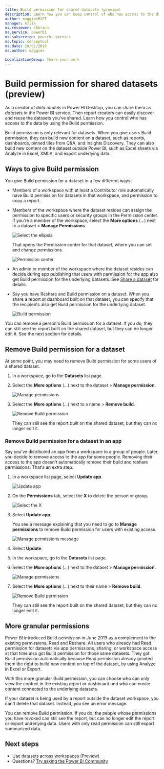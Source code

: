 ```yaml
---
title: Build permission for shared datasets (preview)
description: Learn how you can keep control of who has access to the data by using Build permission.
author: maggiesMSFT
manager: kfile
ms.reviewer: chbraun
ms.service: powerbi
ms.subservice: powerbi-service
ms.topic: conceptual
ms.date: 10/01/2019
ms.author: maggies

LocalizationGroup: Share your work
---
```

# Build permission for shared datasets (preview)

As a creator of *data models* in Power BI Desktop, you can share them as *datasets* in the Power BI service. Then report creators can easily discover and reuse the datasets you've shared. Learn how you control who has access to the data by using the Build permission.

Build permission is only relevant for datasets. When you give users Build permission, they can build new content on a dataset, such as reports, dashboards, pinned tiles from Q&A, and Insights Discovery. They can also build new content on the dataset outside Power BI, such as Excel sheets via Analyze in Excel, XMLA, and export underlying data.

## Ways to give Build permission

You give Build permission for a dataset in a few different ways:

- Members of a workspace with at least a Contributor role automatically have Build permission for datasets in that workspace, and permission to copy a report.
 
- Members of the workspace where the dataset resides can assign the permission to specific users or security groups in the Permission center. If you're a member of the workspace, select the **More options** (...) next to a dataset > **Manage Permissions**.

    ![Select the ellipsis](media/service-datasets-build-permissions/power-bi-dataset-permissions-new-look.png)

    That opens the Permission center for that dataset, where you can set and change permissions.

    ![Permission center](media/service-datasets-build-permissions/power-bi-dataset-remove-permissions-no-callouts.png)

- An admin or member of the workspace where the dataset resides can decide during app publishing that users with permission for the app also get Build permission for the underlying datasets. See [Share a dataset](service-datasets-share.md) for details.

- Say you have Reshare and Build permission on a dataset. When you share a report or dashboard built on that dataset, you can specify that the recipients also get Build permission for the underlying dataset.

    ![Build permission](media/service-datasets-build-permissions/power-bi-share-report-allow-users.png)

You can remove a person's Build permission for a dataset. If you do, they can still see the report built on the shared dataset, but they can no longer edit it. See the next section for details.

## Remove Build permission for a dataset

At some point, you may need to remove Build permission for some users of a shared dataset. 

1. In a workspace, go to the **Datasets** list page. 
1. Select the **More options** (...) next to the dataset > **Manage permission**.

    ![Manage permissions](media/service-datasets-build-permissions/power-bi-dataset-permissions-new-look.png)

1. Select the **More options** (...) next to a name > **Remove build**.

    ![Remove Build permission](media/service-datasets-build-permissions/power-bi-dataset-remove-build-permissions.png)

    They can still see the report built on the shared dataset, but they can no longer edit it.

### Remove Build permission for a dataset in an app

Say you've distributed an app from a workspace to a group of people. Later, you decide to remove access to the app for some people. Removing their access to the app doesn't automatically remove their build and reshare permissions. That's an extra step. 

1. In a workspace list page, select **Update app**. 

    ![Update app](media/service-datasets-build-permissions/power-bi-app-update.png)

1. On the **Permissions** tab, select the **X** to delete the person or group. 

    ![Select the X](media/service-datasets-build-permissions/power-bi-app-delete-user.png)
1. Select **Update app**.

    You see a message explaining that you need to go to **Manage permissions** to remove Build permission for users with existing access. 

    ![Manage permissions message](media/service-datasets-build-permissions/power-bi-dataset-app-remove-message.png)

1. Select **Update**.

1. In the workspace, go to the **Datasets** list page. 
1. Select the **More options** (...) next to the dataset > **Manage permission**.

    ![Manage permissions](media/service-datasets-build-permissions/power-bi-dataset-permissions-new-look.png)

1. Select the **More options** (...) next to their name > **Remove build**.

    ![Remove Build permission](media/service-datasets-build-permissions/power-bi-dataset-remove-build-permissions.png)

    They can still see the report built on the shared dataset, but they can no longer edit it.

## More granular permissions

Power BI introduced Build permission in June 2019 as a complement to the existing permissions, Read and Reshare. All users who already had Read permission for datasets via app permissions, sharing, or workspace access at that time also got Build permission for those same datasets. They got Build permission automatically because Read permission already granted them the right to build new content on top of the dataset, by using Analyze in Excel or Export.

With this more granular Build permission, you can choose who can only view the content in the existing report or dashboard and who can create content connected to the underlying datasets.

If your dataset is being used by a report outside the dataset workspace, you can't delete that dataset. Instead, you see an error message.

You can remove Build permission. If you do, the people whose permissions you have revoked can still see the report, but can no longer edit the report or export underlying data. Users with only read permission can still export summarized data. 

## Next steps

- [Use datasets across workspaces (Preview)](service-datasets-across-workspaces.md)
- Questions? [Try asking the Power BI Community](http://community.powerbi.com/)
